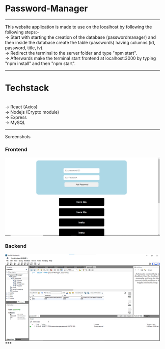 # Password-Manager
***
This website application is made to use on the localhost by following the following steps:-
<br>
-> Start with starting the creation of the database (passwordmanager) and then inside the database create the table (passwords) having columns
(id, password, title, iv).
<br>
-> Redirect the terminal to the server folder and type "npm start".
<br>
-> Afterwards make the terminal start frontend at localhost:3000 by typing "npm install" and then "npm start".
<br>
***
# Techstack
<br>
-> React (Axios)
<br>
-> Nodejs (Crypto module)
<br>
-> Express
<br>
-> MySQL

***
Screenshots

### Frontend
<img align="center" src="https://raw.githubusercontent.com/shubhankarsharma876/Password-Manager/main/Screenshot 2023-07-29 220641.png">

### Backend
<img align="center" src="https://raw.githubusercontent.com/shubhankarsharma876/Password-Manager/main/backend.png">
***
